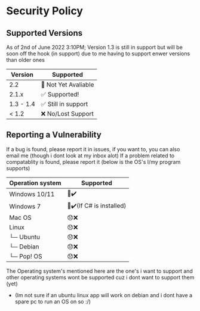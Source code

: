 # Security Policy

## Supported Versions

As of 2nd of June 2022 3:10PM;
Version 1.3 is still in support but will be soon off the hook (in support) due to me having to support enwer versions than older ones

| Version | Supported          |
| ------- | ------------------ |
| 2.2   | 🚫 Not Yet Avaliable|
| 2.1.x   | ✅ Supported!|
| 1.3 - 1.4   | ✅ Still in support|
| < 1.2   | ❌  No/Lost Support |

## Reporting a Vulnerability

<!--- Use this section to tell people how to report a vulnerability.

Tell them where to go, how often they can expect to get an update on a
reported vulnerability, what to expect if the vulnerability is accepted or
declined, etc. -->

If a bug is found, please report it in issues, if you want to, you can also email me (though i dont look at my inbox alot)
If a problem related to compatablity is found, please report it (below is the OS's I/my program supports)

| Operation system  | Supported |
| ----------------  | --------- |
|  Windows 10/11    |    🙂✔️  |
|  Windows 7        |    🙂✔️(If C# is installed)  |
|  Mac OS           |    😞❌  | 
|  Linux            |    😞❌  |
|  └─ Ubuntu        |    😞❌  |
|  └─ Debian        |    😞❌  |
|  └─ Pop! OS       |    😞❌  |

The Operating system's mentioned here are the one's i want to support and other operating systems wont be supported cuz i dont want to support them (yet)
- (Im not sure if an ubuntu linux app will work on debian and i dont have a spare pc to run an OS on so :/)